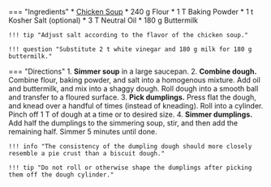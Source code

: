=== "Ingredients"
    * [Chicken Soup](../../soups/chicken-soup.md)
    * 240 g Flour
    * 1 T Baking Powder
    * 1 t Kosher Salt (optional)
    * 3 T Neutral Oil
    * 180 g Buttermilk

    !!! tip "Adjust salt according to the flavor of the chicken soup."

    !!! question "Substitute 2 t white vinegar and 180 g milk for 180 g buttermilk."

=== "Directions"
    1. **Simmer soup** in a large saucepan.
    2. **Combine dough.** Combine flour, baking powder, and salt into a homogenous mixture. Add oil and buttermilk, and mix into a shaggy dough. Roll dough into a smooth ball and transfer to a floured surface.
    3. **Pick dumplings.** Press flat the dough, and knead over a handful of times (instead of kneading). Roll into a cylinder. Pinch off 1 T of dough at a time or to desired size.
    4. **Simmer dumplings.** Add half the dumplings to the simmering soup, stir, and then add the remaining half. Simmer 5 minutes until done.

    !!! info "The consistency of the dumpling dough should more closely resemble a pie crust than a biscuit dough."

    !!! tip "Do not roll or otherwise shape the dumplings after picking them off the dough cylinder."

[^cowboy]:
    Rollins, Kent. ["Old Fashioned Chicken and Dumplings."](https://www.youtube.com/watch?v=pKLA2yO_jco) _YouTube: Cowboy Kent Rollins._ 26 September 2018.
[^foodwishes]:
    Mitzewich, John. ["Chicken & Dumplings – Stewed Chicken with Thyme Crème Fraiche 'Dumplins'"](https://foodwishes.blogspot.com/2012/05/chicken-dumplings-stewed-chicken-with.html) _Food Wishes._ 29 May 2012.
